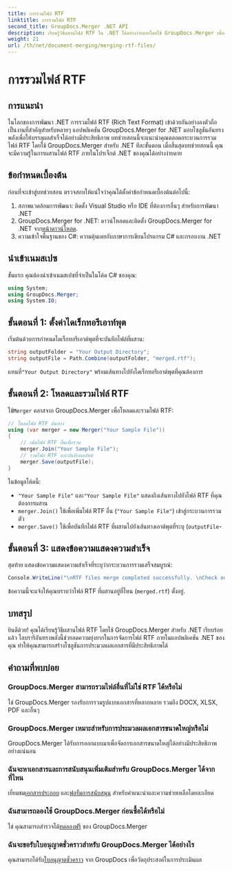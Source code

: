 ```yaml
---
title: การรวมไฟล์ RTF
linktitle: การรวมไฟล์ RTF
second_title: GroupDocs.Merger .NET API
description: เรียนรู้วิธีผสานไฟล์ RTF ใน .NET ได้อย่างง่ายดายโดยใช้ GroupDocs.Merger เพื่อการประมวลผลเอกสารที่ราบรื่น
weight: 21
url: /th/net/document-merging/merging-rtf-files/
---
```


# การรวมไฟล์ RTF

## การแนะนำ
ในโลกของการพัฒนา .NET การรวมไฟล์ RTF (Rich Text Format) เข้าด้วยกันอย่างลงตัวถือเป็นงานที่สำคัญสำหรับหลายๆ แอปพลิเคชัน GroupDocs.Merger for .NET มอบโซลูชันอันทรงพลังเพื่อให้บรรลุผลสำเร็จได้อย่างมีประสิทธิภาพ บทช่วยสอนนี้จะแนะนำคุณตลอดกระบวนการรวมไฟล์ RTF โดยใช้ GroupDocs.Merger สำหรับ .NET ทีละขั้นตอน เมื่อสิ้นสุดบทช่วยสอนนี้ คุณจะมีความรู้ในการผสานไฟล์ RTF ภายในโปรเจ็กต์ .NET ของคุณได้อย่างง่ายดาย
## ข้อกำหนดเบื้องต้น
ก่อนที่จะเข้าสู่บทช่วยสอน ตรวจสอบให้แน่ใจว่าคุณได้ตั้งค่าข้อกำหนดเบื้องต้นต่อไปนี้:
1. สภาพแวดล้อมการพัฒนา: ติดตั้ง Visual Studio หรือ IDE ที่ต้องการอื่นๆ สำหรับการพัฒนา .NET
2.  GroupDocs.Merger for .NET: ดาวน์โหลดและติดตั้ง GroupDocs.Merger for .NET จาก[หน้าดาวน์โหลด](https://releases.groupdocs.com/merger/net/).
3. ความเข้าใจพื้นฐานของ C#: ความคุ้นเคยกับภาษาการเขียนโปรแกรม C# และกรอบงาน .NET

## นำเข้าเนมสเปซ
ขั้นแรก คุณต้องนำเข้าเนมสเปซที่จำเป็นในโค้ด C# ของคุณ:
```csharp
using System; 
using GroupDocs.Merger;
using System.IO;
```
## ขั้นตอนที่ 1: ตั้งค่าไดเร็กทอรีเอาท์พุต
เริ่มต้นด้วยการกำหนดไดเร็กทอรีเอาต์พุตที่จะบันทึกไฟล์ที่ผสาน:
```csharp
string outputFolder = "Your Output Directory";
string outputFile = Path.Combine(outputFolder, "merged.rtf");
```
 แทนที่`"Your Output Directory"` พร้อมเส้นทางไปยังไดเร็กทอรีเอาต์พุตที่คุณต้องการ
## ขั้นตอนที่ 2: โหลดและรวมไฟล์ RTF
 ใช้`Merger` คลาสจาก GroupDocs.Merger เพื่อโหลดและรวมไฟล์ RTF:
```csharp
// โหลดไฟล์ RTF ต้นทาง
using (var merger = new Merger("Your Sample File"))
{
    // เพิ่มไฟล์ RTF อื่นเพื่อรวม
    merger.Join("Your Sample File");
    // รวมไฟล์ RTF และบันทึกผลลัพธ์
    merger.Save(outputFile);
}
```
ในข้อมูลโค้ดนี้:
- `"Your Sample File"` และ`"Your Sample File"` แสดงถึงเส้นทางไปยังไฟล์ RTF ที่คุณต้องการผสาน
- `merger.Join()` ใช้เพื่อเพิ่มไฟล์ RTF อื่น (`"Your Sample File"`) เข้าสู่กระบวนการรวมตัว
- `merger.Save()` ใช้เพื่อบันทึกไฟล์ RTF ที่ผสานไปยังเส้นทางเอาต์พุตที่ระบุ (`outputFile`-
## ขั้นตอนที่ 3: แสดงข้อความแสดงความสำเร็จ
สุดท้าย แสดงข้อความแสดงความสำเร็จที่ระบุว่ากระบวนการรวมเสร็จสมบูรณ์:
```csharp
Console.WriteLine("\nRTF files merge completed successfully. \nCheck output in {0}", outputFolder);
```
ข้อความนี้จะแจ้งให้คุณทราบว่าไฟล์ RTF ที่ผสานอยู่ที่ไหน (`merged.rtf`) ตั้งอยู่.

## บทสรุป
ยินดีด้วย! คุณได้เรียนรู้วิธีผสานไฟล์ RTF โดยใช้ GroupDocs.Merger สำหรับ .NET เรียบร้อยแล้ว ไลบรารีอันทรงพลังนี้ช่วยลดความยุ่งยากในการจัดการไฟล์ RTF ภายในแอปพลิเคชัน .NET ของคุณ ทำให้คุณสามารถสร้างโซลูชันการประมวลผลเอกสารที่มีประสิทธิภาพได้

## คำถามที่พบบ่อย
### GroupDocs.Merger สามารถรวมไฟล์อื่นที่ไม่ใช่ RTF ได้หรือไม่
ใช่ GroupDocs.Merger รองรับการรวมรูปแบบเอกสารที่หลากหลาย รวมถึง DOCX, XLSX, PDF และอื่นๆ
### GroupDocs.Merger เหมาะสำหรับการประมวลผลเอกสารขนาดใหญ่หรือไม่
GroupDocs.Merger ได้รับการออกแบบมาเพื่อจัดการเอกสารขนาดใหญ่ได้อย่างมีประสิทธิภาพอย่างแน่นอน
### ฉันจะหาเอกสารและการสนับสนุนเพิ่มเติมสำหรับ GroupDocs.Merger ได้จากที่ไหน
 เยี่ยมชม[เอกสารประกอบ](https://tutorials.groupdocs.com/merger/net/) และ[ฟอรั่มการสนับสนุน](https://forum.groupdocs.com/c/merger/32) สำหรับคำแนะนำและความช่วยเหลือโดยละเอียด
### ฉันสามารถลองใช้ GroupDocs.Merger ก่อนซื้อได้หรือไม่
 ใช่ คุณสามารถสำรวจได้[ทดลองฟรี](https://releases.groupdocs.com/) ของ GroupDocs.Merger
### ฉันจะขอรับใบอนุญาตชั่วคราวสำหรับ GroupDocs.Merger ได้อย่างไร
 คุณสามารถได้รับ[ใบอนุญาตชั่วคราว](https://purchase.groupdocs.com/temporary-license/) จาก GroupDocs เพื่อวัตถุประสงค์ในการประเมินผล
